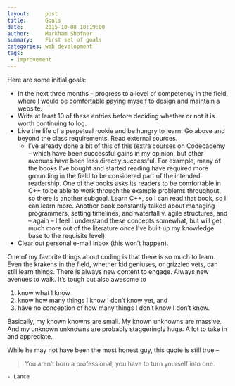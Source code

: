 ```yaml
---
layout:     post
title:      Goals
date:       2015-10-08 18:19:00
author:     Markham Shofner
summary:    First set of goals
categories: web development
tags:
 - improvement
---
```


Here are some initial goals:

- In the next three months – progress to a level of competency in the field, where I would be comfortable paying myself to design and maintain a website.
- Write at least 10 of these entries before deciding whether or not it is worth continuing to log.
- Live the life of a perpetual rookie and be hungry to learn. Go above and beyond the class requirements. Read external sources.
  - I’ve already done a bit of this of this (extra courses on Codecademy – which have been successful gains in my opinion, but other avenues have been less directly successful. For example, many of the books I’ve bought and started reading have required more grounding in the field to be considered part of the intended readership. One of the books asks its readers to be comfortable in C++ to be able to work through the example problems throughout, so there is another subgoal. Learn C++, so I can read that book, so I can learn more. Another book constantly talked about managing programmers, setting timelines, and waterfall v. agile structures, and – again – I feel I understand these concepts somewhat, but will get much more out of the literature once I’ve built up my knowledge base to the requisite level).
- Clear out personal e-mail inbox (this won’t happen).

One of my favorite things about coding is that there is so much to learn. Even the krakens in the field, whether kid geniuses, or grizzled vets, can still learn things. There is always new content to engage. Always new avenues to walk. It’s tough but also awesome to

1. know what I know
2. know how many things I know I don’t know yet, and
3. have no conception of how many things I don’t know I don’t know.

Basically, my known knowns are small. My known unknowns are massive. And my unknown unknowns are probably staggeringly huge. A lot to take in and appreciate.

While he may not have been the most honest guy, this quote is still true –

> You aren’t born a professional, you have to turn yourself into one.

	- Lance
